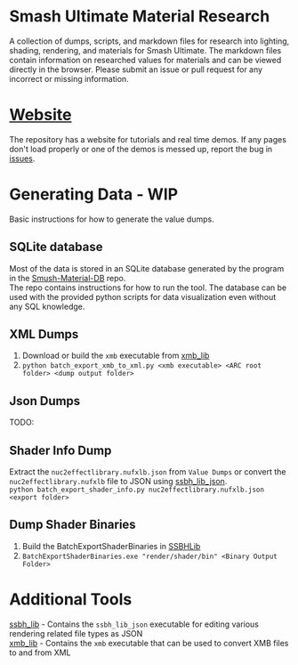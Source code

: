 # Smash Ultimate Material Research
A collection of dumps, scripts, and markdown files for research into lighting, shading, rendering, and materials for Smash Ultimate.
The markdown files contain information on researched values for materials and can be viewed directly
in the browser. Please submit an issue or pull request for any incorrect or missing information.

# [Website](https://scanmountgoat.github.io/Smush-Material-Research/)
The repository has a website for tutorials and real time demos. If any pages don't load properly or one of the demos is messed up, report the bug in [issues](https://github.com/ScanMountGoat/Smush-Material-Research/issues). 

# Generating Data - WIP
Basic instructions for how to generate the value dumps. 

## SQLite database
Most of the data is stored in an SQLite database generated by the program in the [Smush-Material-DB](https://github.com/ScanMountGoat/Smush-Material-DB) repo.  
The repo contains instructions for how to run the tool. The database can be used with the provided python scripts for data visualization even without any SQL knowledge.

## XML Dumps
1. Download or build the `xmb` executable from [xmb_lib](https://github.com/ultimate-research/xmb_lib)
2. `python batch_export_xmb_to_xml.py <xmb executable> <ARC root folder> <dump output folder>`

## Json Dumps
TODO:


## Shader Info Dump
Extract the `nuc2effectlibrary.nufxlb.json` from `Value Dumps` or convert the `nuc2effectlibrary.nufxlb` file to JSON using [ssbh_lib_json](https://github.com/ultimate-research/ssbh_lib/releases).  
`python batch_export_shader_info.py nuc2effectlibrary.nufxlb.json <export folder>`  

## Dump Shader Binaries
1. Build the BatchExportShaderBinaries in [SSBHLib](https://github.com/Ploaj/SSBHLib/blob/master/BatchExportShaderBinaries)
2. `BatchExportShaderBinaries.exe "render/shader/bin" <Binary Output Folder>`

# Additional Tools
[ssbh_lib](https://github.com/ultimate-research/ssbh_lib) - Contains the `ssbh_lib_json` executable for editing various rendering related file types as JSON  
[xmb_lib](https://github.com/ultimate-research/xmb_lib) - Contains the `xmb` executable that can be used to convert XMB files to and from XML


